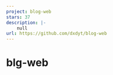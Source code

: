 ```yaml
---
project: blog-web
stars: 37
description: |-
    null
url: https://github.com/dxdyt/blog-web
---
```


# blg-web
